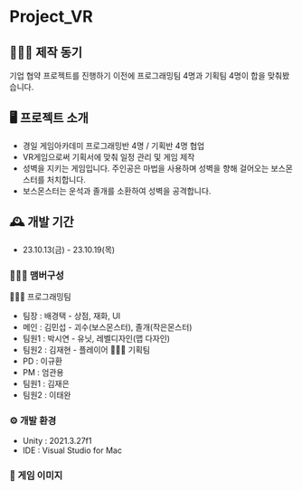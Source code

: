 # Project_VR

## 👨🏻‍💻 제작 동기
기업 협약 프로젝트를 진행하기 이전에 프로그래밍팀 4명과 기획팀 4명이 합을 맞춰봤습니다.

## 🖥️ 프로젝트 소개
- 경일 게임아카데미 프로그래밍반 4명 / 기획반 4명 협업
- VR게임으로써 기획서에 맞춰 일정 관리 및 게임 제작
- 성벽을 지키는 게임입니다. 주인공은 마법을 사용하며 성벽을 향해 걸어오는 보스몬스터를 처치합니다.
- 보스몬스터는 운석과 졸개를 소환하여 성벽을 공격합니다.

## 🕰️ 개발 기간
* 23.10.13(금) - 23.10.19(목)

### 🧑‍🤝‍🧑 맴버구성
👨🏻‍💻 프로그래밍팀
 - 팀장 : 배경택 - 상점, 재화, UI
 - 메인 : 김민섭 - 괴수(보스몬스터), 졸개(작은몬스터)
 - 팀원1 : 박시연 - 유닛, 레벨디자인(맵 다자인)
 - 팀원2 : 김재현 - 플레이어
👨🏻‍💼 기획팀
 - PD : 이규환
 - PM : 엄관용
 - 팀원1 : 김재은
 - 팀원2 : 이태완


   
### ⚙️ 개발 환경
- Unity   : 2021.3.27f1
- IDE     : Visual Studio for Mac

### 🌌 게임 이미지

